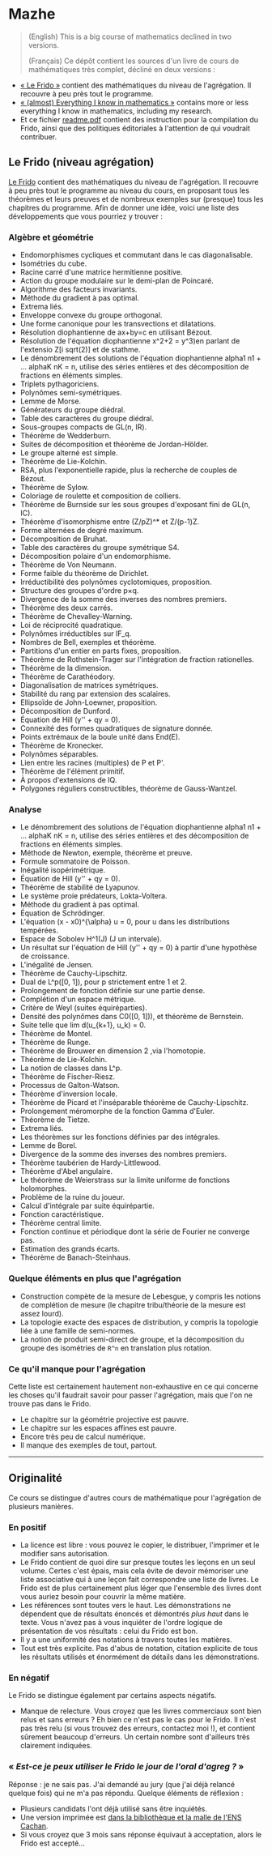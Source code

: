 # Mazhe
> (English) This is a big course of mathematics declined in two versions.
>
> (Français) Ce dépôt contient les sources d'un livre de cours de mathématiques très complet, décliné en deux versions :

* [« Le Frido »](http://student.ulb.ac.be/%7Elclaesse/lefrido.pdf) contient des mathématiques du niveau de l'agrégation. Il recouvre à peu près tout le programme.  
* [« (almost) Everything I know in mathematics »](http://student.ulb.ac.be/%7Elclaesse/mazhe.pdf) contains more or less everything I know in mathematics, including my research.
* Et ce fichier [readme.pdf](http://student.ulb.ac.be/%7Elclaesse/readme.pdf) contient des instruction pour la compilation du Frido, ainsi que des politiques éditoriales à l'attention de qui voudrait contribuer.

## Le Frido (niveau agrégation)

[Le Frido](http://student.ulb.ac.be/%7Elclaesse/lefrido.pdf) contient des mathématiques du niveau de l'agrégation.
Il recouvre à peu près tout le programme au niveau du cours, en proposant tous les théorèmes et leurs preuves et de nombreux exemples sur (presque) tous les chapitres du programme.
Afin de donner une idée, voici une liste des développements que vous pourriez y trouver :

### Algèbre et géométrie

* Endomorphismes cycliques et commutant dans le cas diagonalisable.
* Isométries du cube.
* Racine carré d'une matrice hermitienne positive.
* Action du groupe modulaire sur le demi-plan de Poincaré.
* Algorithme des facteurs invariants.
* Méthode du gradient à pas optimal.
* Extrema liés.
* Enveloppe convexe du groupe orthogonal.
* Une forme canonique pour les transvections et dilatations.
* Résolution diophantienne de ax+by=c en utilisant Bézout.
* Résolution de l'équation diophantienne x^2+2 = y^3)en parlant de l'extensio Z[i sqrt(2)] et de stathme.
* Le dénombrement des solutions de l'équation diophantienne alpha1 n1 + ... alphaK nK = n, utilise des séries entières et des décomposition de fractions en éléments simples.
* Triplets pythagoriciens.
* Polynômes semi-symétriques.
* Lemme de Morse.
* Générateurs du groupe diédral.
* Table des caractères du groupe diédral.
* Sous-groupes compacts de GL(n, IR).
* Théorème de Wedderburn.
* Suites de décomposition et théorème de Jordan-Hölder.
* Le groupe alterné est simple.
* Théorème de Lie-Kolchin.
* RSA, plus l'exponentielle rapide, plus la recherche de couples de Bézout.
* Théorème de Sylow.
* Coloriage de roulette et composition de colliers.
* Théorème de Burnside sur les sous groupes d'exposant fini de GL(n, IC).
* Théorème d'isomorphisme entre (Z/pZ)^* et Z/(p-1)Z.
* Forme alternées de degré maximum.
* Décomposition de Bruhat.
* Table des caractères du groupe symétrique S4.
* Décomposition polaire d'un endomorphisme.
* Théorème de Von Neumann.
* Forme faible du théorème de Dirichlet.
* Irréductibilité des polynômes cyclotomiques, proposition.
* Structure des groupes d'ordre p×q.
* Divergence de la somme des inverses des nombres premiers.
* Théorème des deux carrés.
* Théorème de Chevalley-Warning.
* Loi de réciprocité quadratique.
* Polynômes irréductibles sur IF\_q.
* Nombres de Bell, exemples et théorème.
* Partitions d'un entier en parts fixes, proposition.
* Théorème de Rothstein-Trager sur l'intégration de fraction rationelles.
* Théorème de la dimension.
* Théorème de Carathéodory.
* Diagonalisation de matrices symétriques.
* Stabilité du rang par extension des scalaires.
* Ellipsoïde de John-Loewner, proposition.
* Décomposition de Dunford.
* Équation de Hill (y'' + qy = 0).
* Connexité des formes quadratiques de signature donnée.
* Points extrémaux de la boule unité dans End(E).
* Théorème de Kronecker.
* Polynômes séparables.
* Lien entre les racines (multiples) de P et P'.
* Théorème de l'élément primitif.
* À propos d'extensions de IQ.
* Polygones réguliers constructibles, théorème de Gauss-Wantzel.

### Analyse

* Le dénombrement des solutions de l'équation diophantienne alpha1 n1 + ... alphaK nK = n, utilise des séries entières et des décomposition de fractions en éléments simples.
* Méthode de Newton, exemple, théorème et preuve.
* Formule sommatoire de Poisson.
* Inégalité isopérimétrique.
* Équation de Hill (y'' + qy = 0).
* Théorème de stabilité de Lyapunov.
* Le système proie prédateurs, Lokta-Voltera.
* Méthode du gradient à pas optimal.
* Équation de Schrödinger.
* L'équation (x - x0)^{\alpha} u = 0, pour u dans les distributions tempérées.
* Espace de Sobolev H^1(J) (J un intervale).
* Un résultat sur l'équation de Hill (y'' + qy = 0) à partir d'une hypothèse de croissance.
* L'inégalité de Jensen.
* Théorème de Cauchy-Lipschitz.
* Dual de L^p([0, 1]), pour p strictement entre 1 et 2.
* Prolongement de fonction définie sur une partie dense.
* Complétion d'un espace métrique.
* Critère de Weyl (suites équiréparties).
* Densité des polynômes dans C0([0, 1])), et théorème de Bernstein.
* Suite telle que lim d(u\_{k+1}, u\_k) = 0.
* Théorème de Montel.
* Théorème de Runge.
* Théorème de Brouwer en dimension 2 ,via l'homotopie.
* Théorème de Lie-Kolchin.
* La notion de classes dans L^p.
* Théorème de Fischer-Riesz.
* Processus de Galton-Watson.
* Théorème d'inversion locale.
* Théorème de Picard et l'inséparable théorème de Cauchy-Lipschitz.
* Prolongement méromorphe de la fonction Gamma d'Euler.
* Théorème de Tietze.
* Extrema liés.
* Les théorèmes sur les fonctions définies par des intégrales.
* Lemme de Borel.
* Divergence de la somme des inverses des nombres premiers.
* Théorème taubérien de Hardy-Littlewood.
* Théorème d'Abel angulaire.
* Le théorème de Weierstrass sur la limite uniforme de fonctions holomorphes.
* Problème de la ruine du joueur.
* Calcul d'intégrale par suite équirépartie.
* Fonction caractéristique.
* Théorème central limite.
* Fonction continue et périodique dont la série de Fourier ne converge pas.
* Estimation des grands écarts.
* Théorème de Banach-Steinhaus.

### Quelque éléments en plus que l'agrégation

* Construction compète de la mesure de Lebesgue, y compris les notions de complétion de mesure (le chapitre tribu/théorie de la mesure est assez lourd).
* La topologie exacte des espaces de distribution, y compris la topologie liée à une famille de semi-normes.
* La notion de produit semi-direct de groupe, et la décomposition du groupe des isométries de `R^n` en translation plus rotation.

### Ce qu'il manque pour l'agrégation

Cette liste est certainement hautement non-exhaustive en ce qui concerne les choses qu'il faudrait savoir pour passer l'agrégation, mais que l'on ne trouve pas dans le Frido.

* Le chapitre sur la géométrie projective est pauvre.
* Le chapitre sur les espaces affines est pauvre.
* Encore très peu de calcul numérique.
* Il manque des exemples de tout, partout.

----

## Originalité

Ce cours se distingue d'autres cours de mathématique pour l'agrégation de plusieurs manières.

### En positif

* La licence est libre : vous pouvez le copier, le distribuer, l'imprimer et le modifier sans autorisation.
* Le Frido contient de quoi dire sur presque toutes les leçons en un seul volume. Certes c'est épais, mais cela évite de devoir mémoriser une liste associative qui à une leçon fait correspondre une liste de livres. Le Frido est de plus certainement plus léger que l'ensemble des livres dont vous auriez besoin pour couvrir la même matière.
* Les références sont toutes vers le haut. Les démonstrations ne dépendent que de résultats énoncés et démontrés *plus haut* dans le texte. Vous n'avez pas à vous inquiéter de l'ordre logique de présentation de vos résultats : celui du Frido est bon.
* Il y a une uniformité des notations à travers toutes les matières.
* Tout est très explicite. Pas d'abus de notation, citation explicite de tous les résultats utilisés et énormément de détails dans les démonstrations.

### En négatif

Le Frido se distingue également par certains aspects négatifs.

* Manque de relecture. Vous croyez que les livres commerciaux sont bien relus et sans erreurs ? Eh bien ce n'est pas le cas pour le Frido. Il n'est pas très relu (si vous trouvez des erreurs, contactez moi !), et contient sûrement beaucoup d'erreurs. Un certain nombre sont d'ailleurs très clairement indiquées.

### « *Est-ce je peux utiliser le Frido le jour de l'oral d'agreg ?* »

Réponse : je ne sais pas. J'ai demandé au jury (que j'ai déjà relancé quelque fois) qui ne m'a pas répondu.
Quelque éléments de réflexion :

* Plusieurs candidats l'ont déjà utilisé sans être inquiétés.
* Une version imprimée est [dans la bibliothèque et la malle de l'ENS Cachan](https://catalogue.ens-cachan.fr/cgi-bin/koha/opac-detail.pl?biblionumber=59258).
* Si vous croyez que 3 mois sans réponse équivaut à acceptation, alors le Frido est accepté...

